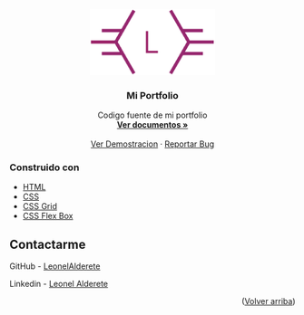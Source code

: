 <div id="top"></div>
<!-- PROJECT LOGO -->
<br />
<div align="center">
  <a href="https://github.com/LeonelAlderete/todoapp-public">
    <img src="public/logo.png" alt="Logo" width="220">
  </a>

<h3 align="center">Mi Portfolio</h3>

  <p align="center">
     Codigo fuente de mi portfolio
    <br />
    <a href="https://github.com/LeonelAlderete/portfolio.v2"><strong>Ver documentos »</strong></a>
    <br />
    <br />
    <a href="https://leonel-alderete.netlify.app/">Ver Demostracion</a>
    ·
    <a href="https://github.com/LeonelAlderete/portfolio.v2/issues">Reportar Bug</a>
  </p>
</div>

<!-- ABOUT THE PROJECT -->

### Construido con

- [HTML](https://github.com/LeonelAlderete/portfolio.v2/#)
- [CSS](https://github.com/LeonelAlderete/portfolio.v2/#)
- [CSS Grid](https://github.com/LeonelAlderete/portfolio.v2/#)
- [CSS Flex Box](https://github.com/LeonelAlderete/portfolio.v2/#)

<!-- CONTACT -->

## Contactarme

GitHub - [LeonelAlderete](https://github.com/LeonelAlderete)

Linkedin - [Leonel Alderete](https://www.linkedin.com/in/leonel-alderete/)

<p align="right">(<a href="#top">Volver arriba</a>)</p>
